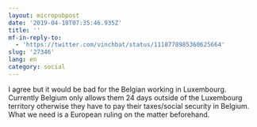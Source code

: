 ```yaml
---
layout: micropubpost
date: '2019-04-18T07:35:46.935Z'
title: ''
mf-in-reply-to:
  - 'https://twitter.com/vinchbat/status/1118778985360625664'
slug: '27346'
lang: en
category: social
---
```

I agree but it would be bad for the Belgian working in Luxembourg. Currently Belgium only allows them 24 days outside of the Luxembourg territory otherwise they have to pay their taxes/social security in Belgium. What we need is a European ruling on the matter beforehand. 
